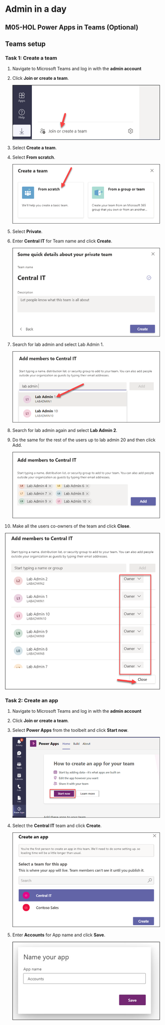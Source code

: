 # Admin in a day

## M05-HOL Power Apps in Teams (Optional)

## Teams setup

### Task 1: Create a team


1. Navigate to Microsoft Teams and log in with the **admin account** 

2. Click **Join or create a team**.                                    

   ![](images/M05/image1.png)
  
3. Select **Create a team**. 

4. Select **From scratch**.  

 
   ![](images/M05/image2.png)
 

5. Select **Private**.                                      

6. Enter **Central IT** for Team name and click **Create**. 

  
   ![](images/M05/image3.png)
  

7. Search for lab admin and select Lab Admin 1.

 
   ![](images/M05/image4.png)
  

8. Search for lab admin again and select **Lab Admin 2**.      

9. Do the same for the rest of the users up to lab admin 20 and then click Add.                                          

   
   ![](images/M05/image5.png)
 

10. Make all the users co-owners of the team and click **Close**.

   
   ![](images/M05/image6.png)
 


### Task 2: Create an app


1. Navigate to Microsoft Teams and log in with the **admin account** 

2. Click **Join or create a team**.                                    

3. Select **Power Apps** from the toolbelt and click **Start now**.    


   ![](images/M05/image7.png)


4. Select the **Central IT** team and click **Create**.

 
   ![](images/M05/image8.png)
  

3. Enter **Accounts** for App name and click **Save**.

 
   ![](images/M05/image9.png)
 


